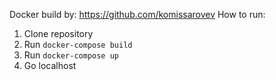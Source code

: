 Docker build by: https://github.com/komissarovev
How to run:
1. Clone repository
2. Run `docker-compose build`
3. Run `docker-compose up`
4. Go localhost
